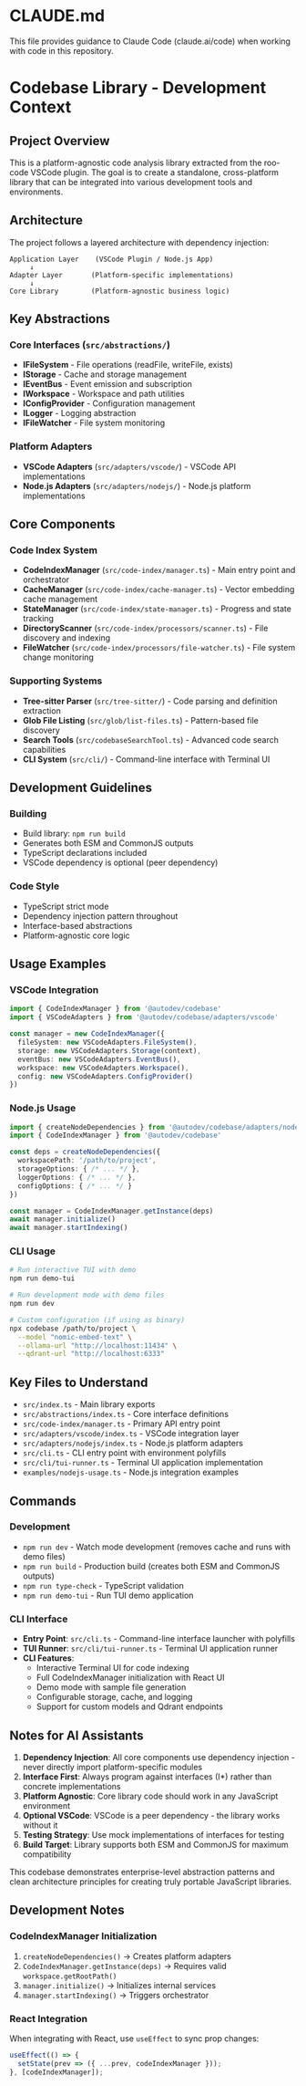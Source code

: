 # CLAUDE.md

This file provides guidance to Claude Code (claude.ai/code) when working with code in this repository.

# Codebase Library - Development Context

## Project Overview

This is a platform-agnostic code analysis library extracted from the roo-code VSCode plugin. The goal is to create a standalone, cross-platform library that can be integrated into various development tools and environments.

## Architecture

The project follows a layered architecture with dependency injection:

```
Application Layer    (VSCode Plugin / Node.js App)
     ↓
Adapter Layer       (Platform-specific implementations)
     ↓
Core Library        (Platform-agnostic business logic)
```

## Key Abstractions

### Core Interfaces (`src/abstractions/`)
- **IFileSystem** - File operations (readFile, writeFile, exists)
- **IStorage** - Cache and storage management
- **IEventBus** - Event emission and subscription
- **IWorkspace** - Workspace and path utilities
- **IConfigProvider** - Configuration management
- **ILogger** - Logging abstraction
- **IFileWatcher** - File system monitoring

### Platform Adapters
- **VSCode Adapters** (`src/adapters/vscode/`) - VSCode API implementations
- **Node.js Adapters** (`src/adapters/nodejs/`) - Node.js platform implementations

## Core Components

### Code Index System
- **CodeIndexManager** (`src/code-index/manager.ts`) - Main entry point and orchestrator
- **CacheManager** (`src/code-index/cache-manager.ts`) - Vector embedding cache management
- **StateManager** (`src/code-index/state-manager.ts`) - Progress and state tracking
- **DirectoryScanner** (`src/code-index/processors/scanner.ts`) - File discovery and indexing
- **FileWatcher** (`src/code-index/processors/file-watcher.ts`) - File system change monitoring

### Supporting Systems
- **Tree-sitter Parser** (`src/tree-sitter/`) - Code parsing and definition extraction
- **Glob File Listing** (`src/glob/list-files.ts`) - Pattern-based file discovery
- **Search Tools** (`src/codebaseSearchTool.ts`) - Advanced code search capabilities
- **CLI System** (`src/cli/`) - Command-line interface with Terminal UI

## Development Guidelines


### Building
- Build library: `npm run build`
- Generates both ESM and CommonJS outputs
- TypeScript declarations included
- VSCode dependency is optional (peer dependency)

### Code Style
- TypeScript strict mode
- Dependency injection pattern throughout
- Interface-based abstractions
- Platform-agnostic core logic

## Usage Examples

### VSCode Integration
```typescript
import { CodeIndexManager } from '@autodev/codebase'
import { VSCodeAdapters } from '@autodev/codebase/adapters/vscode'

const manager = new CodeIndexManager({
  fileSystem: new VSCodeAdapters.FileSystem(),
  storage: new VSCodeAdapters.Storage(context),
  eventBus: new VSCodeAdapters.EventBus(),
  workspace: new VSCodeAdapters.Workspace(),
  config: new VSCodeAdapters.ConfigProvider()
})
```

### Node.js Usage
```typescript
import { createNodeDependencies } from '@autodev/codebase/adapters/nodejs'
import { CodeIndexManager } from '@autodev/codebase'

const deps = createNodeDependencies({ 
  workspacePath: '/path/to/project',
  storageOptions: { /* ... */ },
  loggerOptions: { /* ... */ },
  configOptions: { /* ... */ }
})

const manager = CodeIndexManager.getInstance(deps)
await manager.initialize()
await manager.startIndexing()
```

### CLI Usage
```bash
# Run interactive TUI with demo
npm run demo-tui

# Run development mode with demo files
npm run dev

# Custom configuration (if using as binary)
npx codebase /path/to/project \
  --model "nomic-embed-text" \
  --ollama-url "http://localhost:11434" \
  --qdrant-url "http://localhost:6333"
```


## Key Files to Understand

- `src/index.ts` - Main library exports
- `src/abstractions/index.ts` - Core interface definitions
- `src/code-index/manager.ts` - Primary API entry point
- `src/adapters/vscode/index.ts` - VSCode integration layer
- `src/adapters/nodejs/index.ts` - Node.js platform adapters
- `src/cli.ts` - CLI entry point with environment polyfills
- `src/cli/tui-runner.ts` - Terminal UI application implementation
- `examples/nodejs-usage.ts` - Node.js integration examples

## Commands

### Development
- `npm run dev` - Watch mode development (removes cache and runs with demo files)
- `npm run build` - Production build (creates both ESM and CommonJS outputs)
- `npm run type-check` - TypeScript validation
- `npm run demo-tui` - Run TUI demo application

### CLI Interface
- **Entry Point**: `src/cli.ts` - Command-line interface launcher with polyfills
- **TUI Runner**: `src/cli/tui-runner.ts` - Terminal UI application runner  
- **CLI Features**:
  - Interactive Terminal UI for code indexing
  - Full CodeIndexManager initialization with React UI
  - Demo mode with sample file generation
  - Configurable storage, cache, and logging
  - Support for custom models and Qdrant endpoints


## Notes for AI Assistants

1. **Dependency Injection**: All core components use dependency injection - never directly import platform-specific modules
2. **Interface First**: Always program against interfaces (I*) rather than concrete implementations
3. **Platform Agnostic**: Core library code should work in any JavaScript environment
4. **Optional VSCode**: VSCode is a peer dependency - the library works without it
5. **Testing Strategy**: Use mock implementations of interfaces for testing
6. **Build Target**: Library supports both ESM and CommonJS for maximum compatibility

This codebase demonstrates enterprise-level abstraction patterns and clean architecture principles for creating truly portable JavaScript libraries.

## Development Notes

### CodeIndexManager Initialization
1. `createNodeDependencies()` → Creates platform adapters
2. `CodeIndexManager.getInstance(deps)` → Requires valid `workspace.getRootPath()`
3. `manager.initialize()` → Initializes internal services
4. `manager.startIndexing()` → Triggers orchestrator

### React Integration
When integrating with React, use `useEffect` to sync prop changes:
```typescript
useEffect(() => {
  setState(prev => ({ ...prev, codeIndexManager }));
}, [codeIndexManager]);
```
